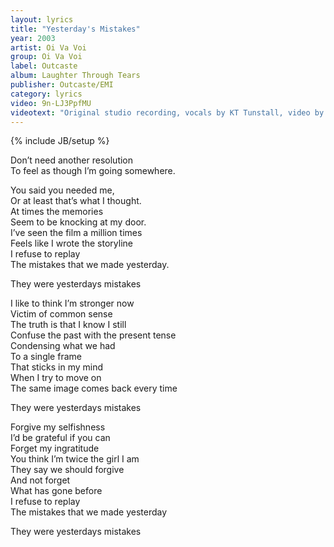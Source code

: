 ```yaml
---
layout: lyrics
title: "Yesterday's Mistakes"
year: 2003
artist: Oi Va Voi
group: Oi Va Voi
label: Outcaste
album: Laughter Through Tears
publisher: Outcaste/EMI
category: lyrics
video: 9n-LJ3PpfMU
videotext: "Original studio recording, vocals by KT Tunstall, video by BAFTA winners, Siri Melchior & Lisbeth Svarling"
---
```

{% include JB/setup %}

Don’t need another resolution  
To feel as though I’m going somewhere.  
  
You said you needed me,  
Or at least that’s what I thought.  
At times the memories  
Seem to be knocking at my door.  
I’ve seen the film a million times  
Feels like I wrote the storyline  
I refuse to replay  
The mistakes that we made yesterday.  
  
They were yesterdays mistakes  
  
I like to think I’m stronger now  
Victim of common sense  
The truth is that I know I still  
Confuse the past with the present tense  
Condensing what we had  
To a single frame  
That sticks in my mind  
When I try to move on  
The same image comes back every time  
    
They were yesterdays mistakes   
  
Forgive my selfishness  
I’d be grateful if you can  
Forget my ingratitude  
You think I’m twice the girl I am  
They say we should forgive  
And not forget  
What has gone before  
I refuse to replay  
The mistakes that we made yesterday  
  
They were yesterdays mistakes  



